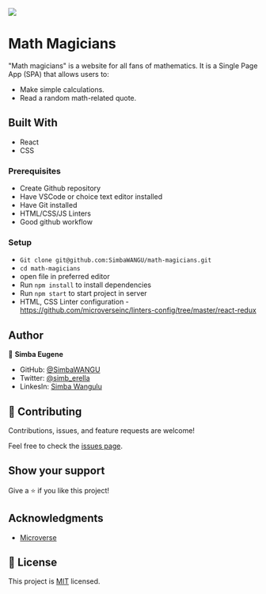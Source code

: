 ![](https://img.shields.io/badge/Microverse-blueviolet)

# Math Magicians

"Math magicians" is a website for all fans of mathematics. It is a Single Page App (SPA) that allows users to:

- Make simple calculations.
- Read a random math-related quote.

## Built With

- React
- CSS

### Prerequisites
- Create Github repository
- Have VSCode or choice text editor installed
- Have Git installed
- HTML/CSS/JS Linters
- Good github workflow
  

### Setup
- `Git clone git@github.com:SimbaWANGU/math-magicians.git`
- `cd math-magicians`
- open file in preferred editor
- Run `npm install` to install dependencies
- Run `npm start` to start project in server 
- HTML, CSS Linter configuration - https://github.com/microverseinc/linters-config/tree/master/react-redux


## Author
🧑  **Simba Eugene**

- GitHub: [@SimbaWANGU](https://github.com/SimbaWANGU)
- Twitter: [@simb_erella](https://twitter.com/simb_erella)
- LinkesIn: [Simba Wangulu](https://www.linkedin.com/in/simba-wangulu/)

## 🤝 Contributing

Contributions, issues, and feature requests are welcome!

Feel free to check the [issues page](../../issues/).

## Show your support

Give a ⭐️ if you like this project!

## Acknowledgments

- [Microverse](https://github.com/microverseinc)

## 📝 License

This project is [MIT](./MIT.md) licensed.
